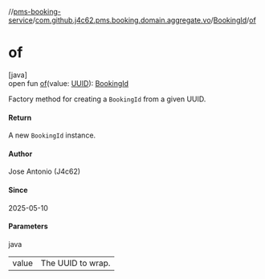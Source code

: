 //[pms-booking-service](../../../index.md)/[com.github.j4c62.pms.booking.domain.aggregate.vo](../index.md)/[BookingId](index.md)/[of](of.md)

# of

[java]\
open fun [of](of.md)(value: [UUID](https://docs.oracle.com/en/java/javase/23/docs/api/java.base/java/util/UUID.html)): [BookingId](index.md)

Factory method for creating a `BookingId` from a given UUID.

#### Return

A new `BookingId` instance.

#### Author

Jose Antonio (J4c62)

#### Since

2025-05-10

#### Parameters

java

| | |
|---|---|
| value | The UUID to wrap. |